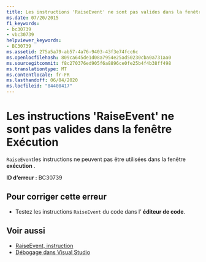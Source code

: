 ```yaml
---
title: Les instructions 'RaiseEvent' ne sont pas valides dans la fenêtre Exécution
ms.date: 07/20/2015
f1_keywords:
- bc30739
- vbc30739
helpviewer_keywords:
- BC30739
ms.assetid: 275a5a79-ab57-4a76-9403-43f3e74fcc6c
ms.openlocfilehash: 809ca645de1d08a7954e25ad50230cba0a731aa0
ms.sourcegitcommit: f8c270376ed905f6a8896ce0fe25b4f4b38ff498
ms.translationtype: MT
ms.contentlocale: fr-FR
ms.lasthandoff: 06/04/2020
ms.locfileid: "84408417"
---
```

# <a name="raiseevent-statements-are-not-valid-in-the-immediate-window"></a>Les instructions 'RaiseEvent' ne sont pas valides dans la fenêtre Exécution
`RaiseEvent`les instructions ne peuvent pas être utilisées dans la fenêtre **exécution** .  
  
 **ID d’erreur :** BC30739  
  
## <a name="to-correct-this-error"></a>Pour corriger cette erreur  
  
- Testez les instructions `RaiseEvent` du code dans l’ **éditeur de code**.  
  
## <a name="see-also"></a>Voir aussi

- [RaiseEvent, instruction](../language-reference/statements/raiseevent-statement.md)
- [Débogage dans Visual Studio](/visualstudio/debugger/debugger-feature-tour)
